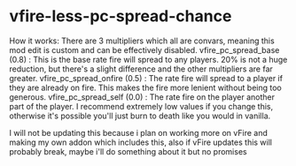 # vfire-less-pc-spread-chance
How it works:
There are 3 multipliers which all are convars, meaning this mod edit is custom and can be effectively disabled.
vfire_pc_spread_base (0.8) : This is the base rate fire will spread to any players. 20% is not a huge reduction, but there's a slight difference and the other multipliers are far greater.
vfire_pc_spread_onfire (0.5) : The rate fire will spread to a player if they are already on fire. This makes the fire more lenient without being too generous.
vfire_pc_spread_self (0.0) : The rate fire on the player another part of the player. I recommend extremely low values if you change this, otherwise it's possible you'll just burn to death like you would in vanilla.

I will not be updating this because i plan on working more on vFire and making my own addon which includes this, also if vFire updates this will probably break, maybe i'll do something about it but no promises
